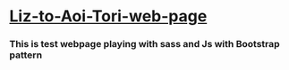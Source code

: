 # [Liz-to-Aoi-Tori-web-page](https://wratheus.github.io/Liz-to-Aoi-Tori-web-page/)
### This is test webpage playing with sass and Js with Bootstrap pattern 
